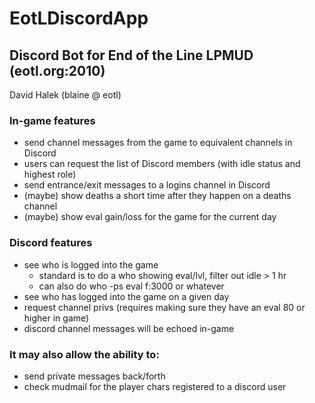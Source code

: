 # EotLDiscordApp

## Discord Bot for End of the Line LPMUD (eotl.org:2010)
David Halek (blaine @ eotl)

### In-game features
- send channel messages from the game to equivalent channels in Discord
- users can request the list of Discord members (with idle status and highest role)
- send entrance/exit messages to a logins channel in Discord
- (maybe) show deaths a short time after they happen on a deaths channel
- (maybe) show eval gain/loss for the game for the current day
 
### Discord features
- see who is logged into the game
  - standard is to do a who showing eval/lvl, filter out idle > 1 hr
  - can also do who -ps eval f:3000 or whatever
- see who has logged into the game on a given day
- request channel privs (requires making sure they have an eval 80 or higher in game)
- discord channel messages will be echoed in-game

### It may also allow the ability to:
- send private messages back/forth
- check mudmail for the player chars registered to a discord user

